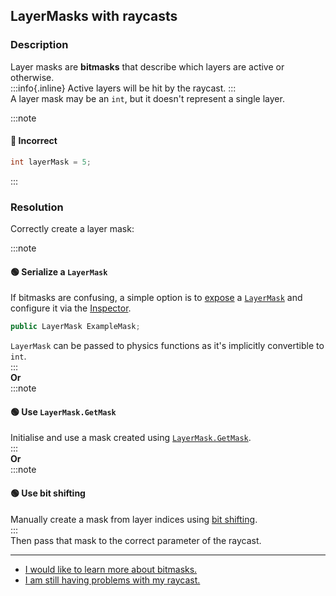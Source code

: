 ## LayerMasks with raycasts
### Description
Layer masks are **bitmasks** that describe which layers are active or otherwise.  
:::info{.inline}
Active layers will be hit by the raycast.
:::  
A layer mask may be an `int`, but it doesn't represent a single layer.  

:::note  
#### 🔴 Incorrect
```csharp
int layerMask = 5;
```
:::

### Resolution
Correctly create a layer mask:

:::note  
#### 🟢 Serialize a `LayerMask`
If bitmasks are confusing, a simple option is to [expose](../Serialization/Serializing%20A%20Field%201.md) a [`LayerMask`](https://docs.unity3d.com/ScriptReference/LayerMask.html) and configure it via the [Inspector](https://docs.unity3d.com/Manual/UsingTheInspector.html).  
```csharp
public LayerMask ExampleMask;
```
`LayerMask` can be passed to physics functions as it's implicitly convertible to `int`.  
:::  
**Or**  
:::note  
#### 🟢 Use `LayerMask.GetMask`
Initialise and use a mask created using [`LayerMask.GetMask`](https://docs.unity3d.com/ScriptReference/LayerMask.GetMask.html).  
:::  
**Or**  
:::note  
#### 🟢 Use bit shifting
Manually create a mask from layer indices using [bit shifting](../Physics/Bitmasks.md#creating-masks).  
:::  
Then pass that mask to the correct parameter of the raycast.  


---
- [I would like to learn more about bitmasks.](../Physics/Bitmasks.md)
- [I am still having problems with my raycast.](Incorrect%20Parameters.md)